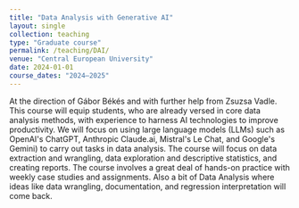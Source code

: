 ```yaml
---
title: "Data Analysis with Generative AI"
layout: single
collection: teaching
type: "Graduate course"
permalink: /teaching/DAI/
venue: "Central European University"
date: 2024-01-01
course_dates: "2024–2025"
---
```

At the direction of Gábor Békés and with further help from Zsuzsa Vadle. This course will equip students, who are already versed in core data analysis methods, with experience to harness AI technologies to improve productivity. We will focus on using large language models (LLMs) such as OpenAI's ChatGPT, Anthropic Claude.ai, Mistral's Le Chat, and Google's Gemini) to carry out tasks in data analysis. The course will focus on data extraction and wrangling, data exploration and descriptive statistics, and creating reports. The course involves a great deal of hands-on practice with weekly case studies and assignments. Also a bit of Data Analysis where ideas like data wrangling, documentation, and regression interpretation will come back.
